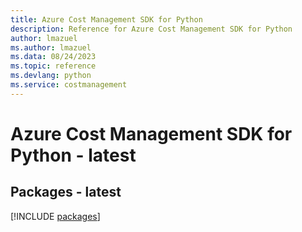 ```yaml
---
title: Azure Cost Management SDK for Python
description: Reference for Azure Cost Management SDK for Python
author: lmazuel
ms.author: lmazuel
ms.data: 08/24/2023
ms.topic: reference
ms.devlang: python
ms.service: costmanagement
---
```

# Azure Cost Management SDK for Python - latest
## Packages - latest
[!INCLUDE [packages](cost-management-index.md)]